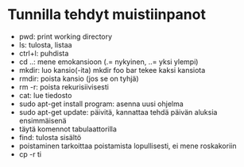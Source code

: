 # Tunnilla tehdyt muistiinpanot

* pwd: print working directory
* ls: tulosta, listaa
* ctrl+l: puhdista 
* cd ..: mene emokansioon (.= nykyinen, ..= yksi ylempi)
* mkdir: luo kansio(-ita) mkdir foo bar tekee kaksi kansiota
* rmdir: poista kansio (jos se on tyhjä)
* rm -r: poista rekurisiivisesti
* cat: lue tiedosto
* sudo apt-get install program: asenna uusi ohjelma
* sudo apt-get update: päivitä, kannattaa tehdä päivän aluksia ensimmäisenä
* täytä komennot tabulaattorilla
* find: tulosta sisältö
* poistaminen tarkoittaa poistamista lopullisesti, ei mene roskakoriin
* cp -r ti